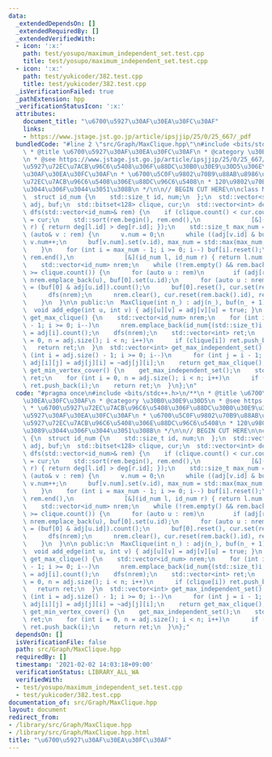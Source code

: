 ```yaml
---
data:
  _extendedDependsOn: []
  _extendedRequiredBy: []
  _extendedVerifiedWith:
  - icon: ':x:'
    path: test/yosupo/maximum_independent_set.test.cpp
    title: test/yosupo/maximum_independent_set.test.cpp
  - icon: ':x:'
    path: test/yukicoder/382.test.cpp
    title: test/yukicoder/382.test.cpp
  _isVerificationFailed: true
  _pathExtension: hpp
  _verificationStatusIcon: ':x:'
  attributes:
    document_title: "\u6700\u5927\u30AF\u30EA\u30FC\u30AF"
    links:
    - https://www.jstage.jst.go.jp/article/ipsjjip/25/0/25_667/_pdf
  bundledCode: "#line 2 \"src/Graph/MaxClique.hpp\"\n#include <bits/stdc++.h>\n/**\n\
    \ * @title \u6700\u5927\u30AF\u30EA\u30FC\u30AF\n * @category \u30B0\u30E9\u30D5\
    \n * @see https://www.jstage.jst.go.jp/article/ipsjjip/25/0/25_667/_pdf\n * \u6700\
    \u5927\u72EC\u7ACB\u96C6\u5408\u306F\u88DC\u30B0\u30E9\u30D5\u306E\u6700\u5927\
    \u30AF\u30EA\u30FC\u30AF\n * \u6700\u5C0F\u9802\u70B9\u88AB\u8986\u306F\u6700\u5927\
    \u72EC\u7ACB\u96C6\u5408\u306E\u88DC\u96C6\u5408\n * 120\u9802\u70B9\u3050\u3089\
    \u3044\u306F\u3044\u3051\u308B\n */\n\n// BEGIN CUT HERE\n\nclass MaxClique {\n\
    \  struct id_num {\n    std::size_t id, num;\n  };\n  std::vector<std::bitset<128>>\
    \ adj, buf;\n  std::bitset<128> clique, cur;\n  std::vector<int> deg;\n  void\
    \ dfs(std::vector<id_num>& rem) {\n    if (clique.count() < cur.count()) clique\
    \ = cur;\n    std::sort(rem.begin(), rem.end(),\n              [&](id_num l, id_num\
    \ r) { return deg[l.id] > deg[r.id]; });\n    std::size_t max_num = 1;\n    for\
    \ (auto& v : rem) {\n      v.num = 0;\n      while ((adj[v.id] & buf[v.num]).any())\
    \ v.num++;\n      buf[v.num].set(v.id), max_num = std::max(max_num, v.num + 1);\n\
    \    }\n    for (int i = max_num - 1; i >= 0; i--) buf[i].reset();\n    std::sort(rem.begin(),\
    \ rem.end(),\n              [&](id_num l, id_num r) { return l.num < r.num; });\n\
    \    std::vector<id_num> nrem;\n    while (!rem.empty() && rem.back().num + cur.count()\
    \ >= clique.count()) {\n      for (auto u : rem)\n        if (adj[rem.back().id][u.id])\
    \ nrem.emplace_back(u), buf[0].set(u.id);\n      for (auto u : nrem) deg[u.id]\
    \ = (buf[0] & adj[u.id]).count();\n      buf[0].reset(), cur.set(rem.back().id);\n\
    \      dfs(nrem);\n      nrem.clear(), cur.reset(rem.back().id), rem.pop_back();\n\
    \    }\n  }\n\n public:\n  MaxClique(int n_) : adj(n_), buf(n_ + 1), deg(n_) {}\n\
    \  void add_edge(int u, int v) { adj[u][v] = adj[v][u] = true; }\n  std::vector<int>\
    \ get_max_clique() {\n    std::vector<id_num> nrem;\n    for (int i = adj.size()\
    \ - 1; i >= 0; i--)\n      nrem.emplace_back(id_num{(std::size_t)i, 0}), deg[i]\
    \ = adj[i].count();\n    dfs(nrem);\n    std::vector<int> ret;\n    for (int i\
    \ = 0, n = adj.size(); i < n; i++)\n      if (clique[i]) ret.push_back(i);\n \
    \   return ret;\n  }\n  std::vector<int> get_max_independent_set() {\n    for\
    \ (int i = adj.size() - 1; i >= 0; i--)\n      for (int j = i - 1; j >= 0; j--)\
    \ adj[i][j] = adj[j][i] = ~adj[j][i];\n    return get_max_clique();\n  }\n  std::vector<int>\
    \ get_min_vertex_cover() {\n    get_max_independent_set();\n    std::vector<int>\
    \ ret;\n    for (int i = 0, n = adj.size(); i < n; i++)\n      if (!clique[i])\
    \ ret.push_back(i);\n    return ret;\n  }\n};\n"
  code: "#pragma once\n#include <bits/stdc++.h>\n/**\n * @title \u6700\u5927\u30AF\
    \u30EA\u30FC\u30AF\n * @category \u30B0\u30E9\u30D5\n * @see https://www.jstage.jst.go.jp/article/ipsjjip/25/0/25_667/_pdf\n\
    \ * \u6700\u5927\u72EC\u7ACB\u96C6\u5408\u306F\u88DC\u30B0\u30E9\u30D5\u306E\u6700\
    \u5927\u30AF\u30EA\u30FC\u30AF\n * \u6700\u5C0F\u9802\u70B9\u88AB\u8986\u306F\u6700\
    \u5927\u72EC\u7ACB\u96C6\u5408\u306E\u88DC\u96C6\u5408\n * 120\u9802\u70B9\u3050\
    \u3089\u3044\u306F\u3044\u3051\u308B\n */\n\n// BEGIN CUT HERE\n\nclass MaxClique\
    \ {\n  struct id_num {\n    std::size_t id, num;\n  };\n  std::vector<std::bitset<128>>\
    \ adj, buf;\n  std::bitset<128> clique, cur;\n  std::vector<int> deg;\n  void\
    \ dfs(std::vector<id_num>& rem) {\n    if (clique.count() < cur.count()) clique\
    \ = cur;\n    std::sort(rem.begin(), rem.end(),\n              [&](id_num l, id_num\
    \ r) { return deg[l.id] > deg[r.id]; });\n    std::size_t max_num = 1;\n    for\
    \ (auto& v : rem) {\n      v.num = 0;\n      while ((adj[v.id] & buf[v.num]).any())\
    \ v.num++;\n      buf[v.num].set(v.id), max_num = std::max(max_num, v.num + 1);\n\
    \    }\n    for (int i = max_num - 1; i >= 0; i--) buf[i].reset();\n    std::sort(rem.begin(),\
    \ rem.end(),\n              [&](id_num l, id_num r) { return l.num < r.num; });\n\
    \    std::vector<id_num> nrem;\n    while (!rem.empty() && rem.back().num + cur.count()\
    \ >= clique.count()) {\n      for (auto u : rem)\n        if (adj[rem.back().id][u.id])\
    \ nrem.emplace_back(u), buf[0].set(u.id);\n      for (auto u : nrem) deg[u.id]\
    \ = (buf[0] & adj[u.id]).count();\n      buf[0].reset(), cur.set(rem.back().id);\n\
    \      dfs(nrem);\n      nrem.clear(), cur.reset(rem.back().id), rem.pop_back();\n\
    \    }\n  }\n\n public:\n  MaxClique(int n_) : adj(n_), buf(n_ + 1), deg(n_) {}\n\
    \  void add_edge(int u, int v) { adj[u][v] = adj[v][u] = true; }\n  std::vector<int>\
    \ get_max_clique() {\n    std::vector<id_num> nrem;\n    for (int i = adj.size()\
    \ - 1; i >= 0; i--)\n      nrem.emplace_back(id_num{(std::size_t)i, 0}), deg[i]\
    \ = adj[i].count();\n    dfs(nrem);\n    std::vector<int> ret;\n    for (int i\
    \ = 0, n = adj.size(); i < n; i++)\n      if (clique[i]) ret.push_back(i);\n \
    \   return ret;\n  }\n  std::vector<int> get_max_independent_set() {\n    for\
    \ (int i = adj.size() - 1; i >= 0; i--)\n      for (int j = i - 1; j >= 0; j--)\
    \ adj[i][j] = adj[j][i] = ~adj[j][i];\n    return get_max_clique();\n  }\n  std::vector<int>\
    \ get_min_vertex_cover() {\n    get_max_independent_set();\n    std::vector<int>\
    \ ret;\n    for (int i = 0, n = adj.size(); i < n; i++)\n      if (!clique[i])\
    \ ret.push_back(i);\n    return ret;\n  }\n};"
  dependsOn: []
  isVerificationFile: false
  path: src/Graph/MaxClique.hpp
  requiredBy: []
  timestamp: '2021-02-02 14:03:18+09:00'
  verificationStatus: LIBRARY_ALL_WA
  verifiedWith:
  - test/yosupo/maximum_independent_set.test.cpp
  - test/yukicoder/382.test.cpp
documentation_of: src/Graph/MaxClique.hpp
layout: document
redirect_from:
- /library/src/Graph/MaxClique.hpp
- /library/src/Graph/MaxClique.hpp.html
title: "\u6700\u5927\u30AF\u30EA\u30FC\u30AF"
---
```

